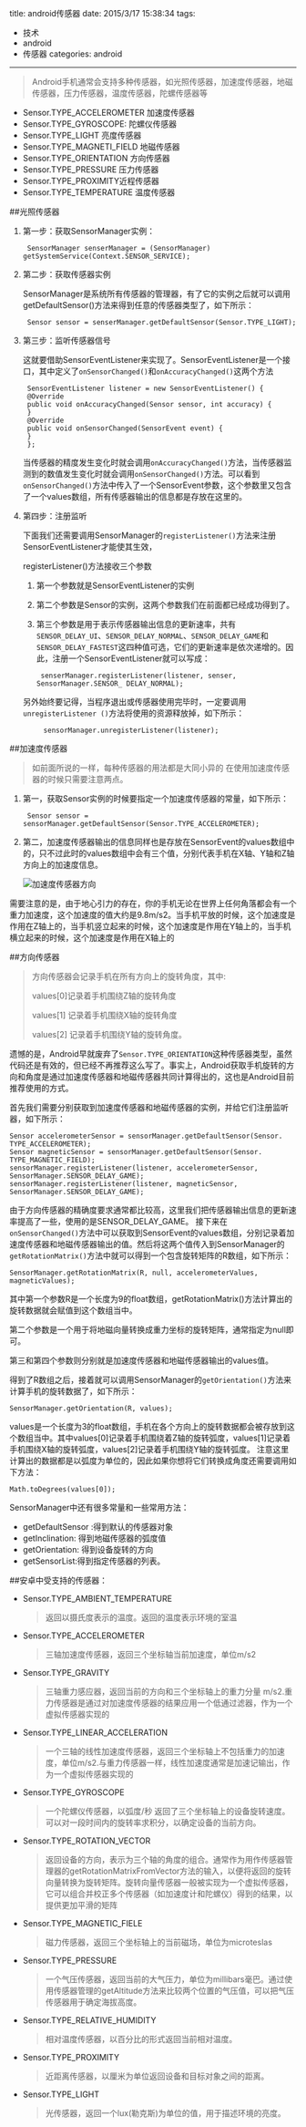 title: android传感器
date: 2015/3/17 15:38:34 
tags:
- 技术
- android
- 传感器
categories: android
---
>Android手机通常会支持多种传感器，如光照传感器，加速度传感器，地磁传感器，压力传感器，温度传感器，陀螺传感器等
>
- Sensor.TYPE_ACCELEROMETER 加速度传感器
- Sensor.TYPE_GYROSCOPE: 陀螺仪传感器
- Sensor.TYPE_LIGHT 亮度传感器
- Sensor.TYPE_MAGNETI_FIELD 地磁传感器
- Sensor.TYPE_ORIENTATION 方向传感器
- Sensor.TYPE_PRESSURE 压力传感器
- Sensor.TYPE_PROXIMITY近程传感器
- Sensor.TYPE_TEMPERATURE 温度传感器

##光照传感器

1. 第一步：获取SensorManager实例：

		SensorManager senserManager = (SensorManager) getSystemService(Context.SENSOR_SERVICE);
2. 第二步：获取传感器实例
	
	SensorManager是系统所有传感器的管理器，有了它的实例之后就可以调用getDefaultSensor()方法来得到任意的传感器类型了，如下所示：
			
		Sensor sensor = senserManager.getDefaultSensor(Sensor.TYPE_LIGHT);
3. 第三步：监听传感器信号

	这就要借助SensorEventListener来实现了。SensorEventListener是一个接口，其中定义了`onSensorChanged()`和`onAccuracyChanged()`这两个方法

		SensorEventListener listener = new SensorEventListener() {
		@Override
		public void onAccuracyChanged(Sensor sensor, int accuracy) {
		}
		@Override
		public void onSensorChanged(SensorEvent event) {
		}
		};

	当传感器的精度发生变化时就会调用`onAccuracyChanged()`方法，当传感器监测到的数值发生变化时就会调用`onSensorChanged()`方法。可以看到`onSensorChanged()`方法中传入了一个SensorEvent参数，这个参数里又包含了一个values数组，所有传感器输出的信息都是存放在这里的。

4. 第四步：注册监听
	
	下面我们还需要调用SensorManager的`registerListener()`方法来注册SensorEventListener才能使其生效，
	
	registerListener()方法接收三个参数
	
	1. 第一个参数就是SensorEventListener的实例
	2. 第二个参数是Sensor的实例，这两个参数我们在前面都已经成功得到了。
	3. 第三个参数是用于表示传感器输出信息的更新速率，共有`SENSOR_DELAY_UI`、`SENSOR_DELAY_NORMAL`、`SENSOR_DELAY_GAME`和`SENSOR_DELAY_FASTEST`这四种值可选，它们的更新速率是依次递增的。因此，注册一个SensorEventListener就可以写成：
	
			senserManager.registerListener(listener, senser, SensorManager.SENSOR_ DELAY_NORMAL);
	另外始终要记得，当程序退出或传感器使用完毕时，一定要调用`unregisterListener ()`方法将使用的资源释放掉，如下所示：
			
			sensorManager.unregisterListener(listener);

##加速度传感器
>如前面所说的一样，每种传感器的用法都是大同小异的
在使用加速度传感器的时候只需要注意两点。

1. 第一，获取Sensor实例的时候要指定一个加速度传感器的常量，如下所示：
	
		Sensor sensor = sensorManager.getDefaultSensor(Sensor.TYPE_ACCELEROMETER);
2. 第二，加速度传感器输出的信息同样也是存放在SensorEvent的values数组中的，只不过此时的values数组中会有三个值，分别代表手机在X轴、Y轴和Z轴方向上的加速度信息。

	![加速度传感器方向](/images/加速度传感器方向.png)

需要注意的是，由于地心引力的存在，你的手机无论在世界上任何角落都会有一个重力加速度，这个加速度的值大约是9.8m/s2。当手机平放的时候，这个加速度是作用在Z轴上的，当手机竖立起来的时候，这个加速度是作用在Y轴上的，当手机横立起来的时候，这个加速度是作用在X轴上的

##方向传感器
>方向传感器会记录手机在所有方向上的旋转角度，其中:
>
>values[0]记录着手机围绕Z轴的旋转角度
>
>values[1] 记录着手机围绕X轴的旋转角度
>
>values[2] 记录着手机围绕Y轴的旋转角度。

遗憾的是，Android早就废弃了`Sensor.TYPE_ORIENTATION`这种传感器类型，虽然代码还是有效的，但已经不再推荐这么写了。事实上，Android获取手机旋转的方向和角度是通过加速度传感器和地磁传感器共同计算得出的，这也是Android目前推荐使用的方式。

首先我们需要分别获取到加速度传感器和地磁传感器的实例，并给它们注册监听器，如下所示：

	Sensor accelerometerSensor = sensorManager.getDefaultSensor(Sensor. TYPE_ACCELEROMETER);
	Sensor magneticSensor = sensorManager.getDefaultSensor(Sensor. TYPE_MAGNETIC_FIELD);
	sensorManager.registerListener(listener, accelerometerSensor, SensorManager.SENSOR_DELAY_GAME);
	sensorManager.registerListener(listener, magneticSensor, SensorManager.SENSOR_DELAY_GAME);

由于方向传感器的精确度要求通常都比较高，这里我们把传感器输出信息的更新速率提高了一些，使用的是SENSOR_DELAY_GAME。
接下来在`onSensorChanged()`方法中可以获取到SensorEvent的values数组，分别记录着加速度传感器和地磁传感器输出的值。然后将这两个值传入到SensorManager的`getRotationMatrix()`方法中就可以得到一个包含旋转矩阵的R数组，如下所示：

	SensorManager.getRotationMatrix(R, null, accelerometerValues, magneticValues);

其中第一个参数R是一个长度为9的float数组，getRotationMatrix()方法计算出的旋转数据就会赋值到这个数组当中。

第二个参数是一个用于将地磁向量转换成重力坐标的旋转矩阵，通常指定为null即可。

第三和第四个参数则分别就是加速度传感器和地磁传感器输出的values值。

得到了R数组之后，接着就可以调用SensorManager的`getOrientation()`方法来计算手机的旋转数据了，如下所示：

	SensorManager.getOrientation(R, values);

values是一个长度为3的float数组，手机在各个方向上的旋转数据都会被存放到这个数组当中。其中values[0]记录着手机围绕着Z轴的旋转弧度，values[1]记录着手机围绕X轴的旋转弧度，values[2]记录着手机围绕Y轴的旋转弧度。
注意这里计算出的数据都是以弧度为单位的，因此如果你想将它们转换成角度还需要调用如下方法：

	Math.toDegrees(values[0]);

SensorManager中还有很多常量和一些常用方法：

- getDefaultSensor  :得到默认的传感器对象
- getInclination: 得到地磁传感器的弧度值
- getOrientation: 得到设备旋转的方向
- getSensorList:得到指定传感器的列表。


##安卓中受支持的传感器：

- Sensor.TYPE_AMBIENT_TEMPERATURE   
	 >返回以摄氏度表示的温度。返回的温度表示环境的室温
- Sensor.TYPE_ACCELEROMETER          
	>三轴加速度传感器，返回三个坐标轴当前加速度，单位m/s2
- Sensor.TYPE_GRAVITY                
	>三轴重力感应器，返回当前的方向和三个坐标轴上的重力分量 m/s2.重力传感器是通过对加速度传感器的结果应用一个低通过滤器，作为一个虚拟传感器实现的
- Sensor.TYPE_LINEAR_ACCELERATION    
	>一个三轴的线性加速度传感器，返回三个坐标轴上不包括重力的加速度，单位m/s2.与重力传感器一样，线性加速度通常是加速记输出，作为一个虚拟传感器实现的
- Sensor.TYPE_GYROSCOPE              
	>一个陀螺仪传感器，以弧度/秒 返回了三个坐标轴上的设备旋转速度。可以对一段时间内的旋转率求积分，以确定设备的当前方向。
- Sensor.TYPE_ROTATION_VECTOR        
	>返回设备的方向，表示为三个轴的角度的组合。通常作为用作传感器管理器的getRotationMatrixFromVector方法的输入，以便将返回的旋转向量转换为旋转矩阵。旋转向量传感器一般被实现为一个虚拟传感器，它可以组合并校正多个传感器（如加速度计和陀螺仪）得到的结果，以提供更加平滑的矩阵
- Sensor.TYPE_MAGNETIC_FIELE         
	>磁力传感器，返回三个坐标轴上的当前磁场，单位为microteslas
- Sensor.TYPE_PRESSURE               
	>一个气压传感器，返回当前的大气压力，单位为millibars毫巴。通过使用传感器管理的getAltitude方法来比较两个位置的气压值，可以把气压传感器用于确定海拔高度。
- Sensor.TYPE_RELATIVE_HUMIDITY      
	>相对温度传感器，以百分比的形式返回当前相对温度。
- Sensor.TYPE_PROXIMITY             
	>近距离传感器，以厘米为单位返回设备和目标对象之间的距离。
- Sensor.TYPE_LIGHT                 
	>光传感器，返回一个lux(勒克斯)为单位的值，用于描述环境的亮度。



